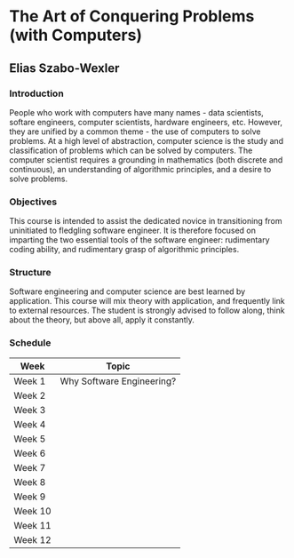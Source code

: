 # The Art of Conquering Problems (with Computers)
## Elias Szabo-Wexler

### Introduction

People who work with computers have many names - data scientists, softare engineers, computer scientists, hardware engineers, etc. However, they are unified by a common theme - the use of computers to solve problems. At a high level of abstraction, computer science is the study and classification of problems which can be solved by computers. The computer scientist requires a grounding in mathematics (both discrete and continuous), an understanding of algorithmic principles, and a desire to solve problems.

### Objectives

This course is intended to assist the dedicated novice in transitioning from uninitiated to fledgling software engineer. It is therefore focused on imparting the two essential tools of the software engineer: rudimentary coding ability, and rudimentary grasp of algorithmic principles.

### Structure

Software engineering and computer science are best learned by application. This course will mix theory with application, and frequently link to external resources. The student is strongly advised to follow along, think about the theory, but above all, apply it constantly.

### Schedule

| Week | Topic |
|------| -------|
| Week 1 | Why Software Engineering?|
| Week 2| |
| Week 3| |
| Week 4| |
| Week 5| |
| Week 6| |
| Week 7| |
| Week 8| |
| Week 9| |
| Week 10| |
| Week 11| |
| Week 12| |
